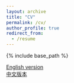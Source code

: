 ```yaml
---
layout: archive
title: "CV"
permalink: /cv/
author_profile: true
redirect_from:
  - /resume
---
```


{% include base_path %}

[English version](cv/cv-luyaokun-0514-en.pdf)  
[中文版本](cv/卢耀坤-电子科技大学-博士申请.pdf)

